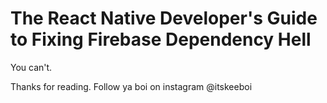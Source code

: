 # The React Native Developer's Guide to Fixing Firebase Dependency Hell
You can't.

Thanks for reading. Follow ya boi on instagram @itskeeboi
